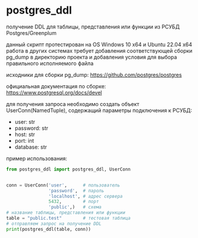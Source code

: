 # postgres_ddl
получение DDL для таблицы, представления или функции из РСУБД Postgres/Greenplum

данный скрипт протестирован на OS Windows 10 x64 и Ubuntu 22.04 x64
работа в других системах требует добавления соответствующей сборки pg_dump
в директорию проекта и добавления условия для выбора правильного исполняемого файла

исходники для сборки pg_dump: https://github.com/postgres/postgres

официальная документация по сборке: https://www.postgresql.org/docs/devel

для получения запроса необходимо создать объект UserConn(NamedTuple), содержащий параметры подключения к РСУБД:
- user: str
- password: str
- host: str
- port: int
- database: str

пример использования:
```python
from postgres_ddl import postgres_ddl, UserConn


conn = UserConn('user',      # пользователь
                'password',  # пароль
                'localhost', # адрес сервера
                5432,        # порт
                'public',)   # схема
# название таблицы, представления или функции
table = "public.test"        # тестовая таблица
# отправляем запрос на получение DDL
print(postgres_ddl(table, conn))
```
